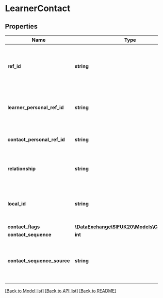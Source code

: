 # LearnerContact

## Properties
Name | Type | Description | Notes
------------ | ------------- | ------------- | -------------
**ref_id** | **string** | The ID (GUID) assigned to uniquely identify this attendance record. | 
**learner_personal_ref_id** | **string** | The ID (GUID) of the learner whose contact this is. | 
**contact_personal_ref_id** | **string** | The ID (GUID) of this contact. | 
**relationship** | **string** | Defines the relationship of the contact to the learner. | 
**local_id** | **string** | The locally-assigned identifier for this contact. | [optional] 
**contact_flags** | [**\DataExchange\SIFUK20\Models\ContactFlags**](ContactFlags.md) |  | [optional] 
**contact_sequence** | **int** |  | [optional] 
**contact_sequence_source** | **string** | Indicates the person who provided the contact sequence order. | [optional] 

[[Back to Model list]](../README.md#documentation-for-models) [[Back to API list]](../README.md#documentation-for-api-endpoints) [[Back to README]](../README.md)



